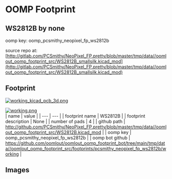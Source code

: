 # OOMP Footprint  
## WS2812B  by none  
  
oomp key: oomp_pcsmithy_neopixel_fp_ws2812b  
  
source repo at: [http://gitlab.com/PCSmithy/NeoPixel_FP.pretty/blob/master/tmp/data//oomlout_oomp_footprint_src/WS2812B_smallsilk.kicad_mod](http://gitlab.com/PCSmithy/NeoPixel_FP.pretty/blob/master/tmp/data//oomlout_oomp_footprint_src/WS2812B_smallsilk.kicad_mod)  
## Footprint  
  
[![working_kicad_pcb_3d.png](working_kicad_pcb_3d_600.png)](working_kicad_pcb_3d.png)  
  
[![working.png](working_600.png)](working.png)  
| name | value | 
| --- | --- | 
| footprint name | WS2812B | 
| footprint description | None | 
| number of pads | 4 | 
| github path | http://github.com/PCSmithy/NeoPixel_FP.pretty/blob/master/tmp/data//oomlout_oomp_footprint_src/WS2812B.kicad_mod | 
| oomp key | oomp_pcsmithy_neopixel_fp_ws2812b | 
| oomp bot github | https://github.com/oomlout/oomlout_oomp_footprint_bot/tree/main/tmp/data//oomlout_oomp_footprint_src/footprints/pcsmithy_neopixel_fp_ws2812b/working | 
## Images  
